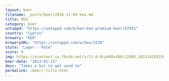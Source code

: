 ```yaml
---
layout: beer
filename: _posts/beer/2016-11-09-keo.md
title: KEO
category: beer
untappd: "https://untappd.com/b/keo-keo-premium-beer/57951"
country: "Cyprus"
brewery: "KEO"
breweryURL: "https://untappd.com/w/keo/3230"
style: "Lager - Pale"
score: 6
img: https://scontent.xx.fbcdn.net/v/t1.0-0/p480x480/12605_10151428533818745_35949284_n.jpg?oh=ba0a08f311c39acfdd2d6a677d4cf8ec&oe=5949864D
beer-date: "2013-01-13"
desc: "Takes a bit to get used to"
permalink: /beer/:title.html
---
```

